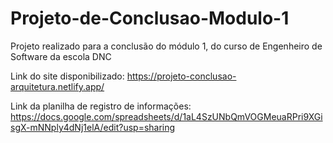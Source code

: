# Projeto-de-Conclusao-Modulo-1
Projeto realizado para a conclusão do módulo 1, do curso de Engenheiro de Software da escola DNC

Link do site disponibilizado: https://projeto-conclusao-arquitetura.netlify.app/

Link da planilha de registro de informações: https://docs.google.com/spreadsheets/d/1aL4SzUNbQmVOGMeuaRPri9XGisgX-mNNply4dNj1elA/edit?usp=sharing
